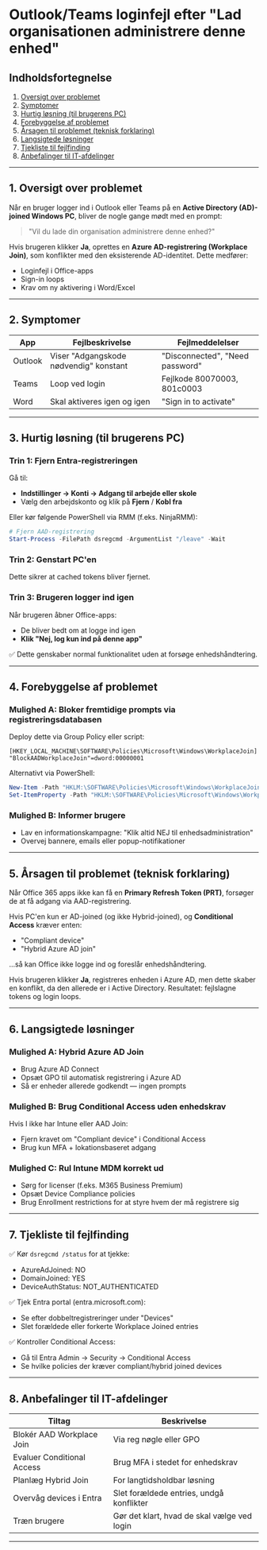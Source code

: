 # Outlook/Teams loginfejl efter "Lad organisationen administrere denne enhed"

## Indholdsfortegnelse
1. [Oversigt over problemet](#1-oversigt-over-problemet)
2. [Symptomer](#2-symptomer)
3. [Hurtig løsning (til brugerens PC)](#3-hurtig-løsning-til-brugerens-pc)
4. [Forebyggelse af problemet](#4-forebyggelse-af-problemet)
5. [Årsagen til problemet (teknisk forklaring)](#5-årsagen-til-problemet-teknisk-forklaring)
6. [Langsigtede løsninger](#6-langsigtede-løsninger)
7. [Tjekliste til fejlfinding](#7-tjekliste-til-fejlfinding)
8. [Anbefalinger til IT-afdelinger](#8-anbefalinger-til-it-afdelinger)

---

## 1. Oversigt over problemet
Når en bruger logger ind i Outlook eller Teams på en **Active Directory (AD)-joined Windows PC**, bliver de nogle gange mødt med en prompt:

> "Vil du lade din organisation administrere denne enhed?"

Hvis brugeren klikker **Ja**, oprettes en **Azure AD-registrering (Workplace Join)**, som konflikter med den eksisterende AD-identitet. Dette medfører:
- Loginfejl i Office-apps
- Sign-in loops
- Krav om ny aktivering i Word/Excel

---

## 2. Symptomer

| App     | Fejlbeskrivelse                             | Fejlmeddelelser              |
|---------|---------------------------------------------|------------------------------|
| Outlook | Viser "Adgangskode nødvendig" konstant       | "Disconnected", "Need password" |
| Teams   | Loop ved login                              | Fejlkode 80070003, 801c0003  |
| Word    | Skal aktiveres igen og igen                 | "Sign in to activate"        |

---

## 3. Hurtig løsning (til brugerens PC)

### Trin 1: Fjern Entra-registreringen
Gå til:
- **Indstillinger → Konti → Adgang til arbejde eller skole**
- Vælg den arbejdskonto og klik på **Fjern** / **Kobl fra**

Eller kør følgende PowerShell via RMM (f.eks. NinjaRMM):
```powershell
# Fjern AAD-registrering
Start-Process -FilePath dsregcmd -ArgumentList "/leave" -Wait
```

### Trin 2: Genstart PC'en
Dette sikrer at cached tokens bliver fjernet.

### Trin 3: Brugeren logger ind igen
Når brugeren åbner Office-apps:
- De bliver bedt om at logge ind igen
- **Klik "Nej, log kun ind på denne app"**

✅ Dette genskaber normal funktionalitet uden at forsøge enhedshåndtering.

---

## 4. Forebyggelse af problemet

### Mulighed A: Bloker fremtidige prompts via registreringsdatabasen
Deploy dette via Group Policy eller script:
```reg
[HKEY_LOCAL_MACHINE\SOFTWARE\Policies\Microsoft\Windows\WorkplaceJoin]
"BlockAADWorkplaceJoin"=dword:00000001
```

Alternativt via PowerShell:
```powershell
New-Item -Path "HKLM:\SOFTWARE\Policies\Microsoft\Windows\WorkplaceJoin" -Force | Out-Null
Set-ItemProperty -Path "HKLM:\SOFTWARE\Policies\Microsoft\Windows\WorkplaceJoin" -Name "BlockAADWorkplaceJoin" -Value 1 -Type DWord
```

### Mulighed B: Informer brugere
- Lav en informationskampagne: "Klik altid NEJ til enhedsadministration"
- Overvej bannere, emails eller popup-notifikationer

---

## 5. Årsagen til problemet (teknisk forklaring)

Når Office 365 apps ikke kan få en **Primary Refresh Token (PRT)**, forsøger de at få adgang via AAD-registrering.

Hvis PC'en kun er AD-joined (og ikke Hybrid-joined), og **Conditional Access** kræver enten:
- "Compliant device"
- "Hybrid Azure AD join"

…så kan Office ikke logge ind og foreslår enhedshåndtering.

Hvis brugeren klikker **Ja**, registreres enheden i Azure AD, men dette skaber en konflikt, da den allerede er i Active Directory. Resultatet: fejlslagne tokens og login loops.

---

## 6. Langsigtede løsninger

### Mulighed A: Hybrid Azure AD Join
- Brug Azure AD Connect
- Opsæt GPO til automatisk registrering i Azure AD
- Så er enheder allerede godkendt — ingen prompts

### Mulighed B: Brug Conditional Access uden enhedskrav
Hvis I ikke har Intune eller AAD Join:
- Fjern kravet om "Compliant device" i Conditional Access
- Brug kun MFA + lokationsbaseret adgang

### Mulighed C: Rul Intune MDM korrekt ud
- Sørg for licenser (f.eks. M365 Business Premium)
- Opsæt Device Compliance policies
- Brug Enrollment restrictions for at styre hvem der må registrere sig

---

## 7. Tjekliste til fejlfinding

✅ Kør `dsregcmd /status` for at tjekke:
- AzureAdJoined: NO
- DomainJoined: YES
- DeviceAuthStatus: NOT_AUTHENTICATED

✅ Tjek Entra portal (entra.microsoft.com):
- Se efter dobbeltregistreringer under "Devices"
- Slet forældede eller forkerte Workplace Joined entries

✅ Kontroller Conditional Access:
- Gå til Entra Admin → Security → Conditional Access
- Se hvilke policies der kræver compliant/hybrid joined devices

---

## 8. Anbefalinger til IT-afdelinger

| Tiltag | Beskrivelse |
|--------|-------------|
| Blokér AAD Workplace Join | Via reg nøgle eller GPO |
| Evaluer Conditional Access | Brug MFA i stedet for enhedskrav |
| Planlæg Hybrid Join | For langtidsholdbar løsning |
| Overvåg devices i Entra | Slet forældede entries, undgå konflikter |
| Træn brugere | Gør det klart, hvad de skal vælge ved login |

---
